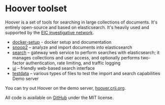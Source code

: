 # Hoover toolset

Hoover is a set of tools for searching in large collections of documents. It's entirely open-source and based on elasticsearch. It's heavily used and supported by the [EIC investigative network](https://eic.network).

* [docker-setup](https://github.com/hoover/docker-setup) - docker setup and documentation
* [snoop2](https://github.com/hoover/snoop2) – analyze and import documents into elasticsearch
* [search](https://github.com/hoover/search) – gateway web service to perform searches with elasticsearch; it manages collections and user access, and optionally performs two-factor authentication, rate limiting, and traffic logging
* [ui](https://github.com/hoover/ui) – friendly web-based search interface
* [testdata](https://github.com/hoover/testdata) – various types of files to test the import and search capabilities
Demo server

You can try out Hoover on the demo server, [hoover.crji.org](https://hoover.crji.org).

All code is available on [GitHub](https://github.com/hoover) under the MIT license.